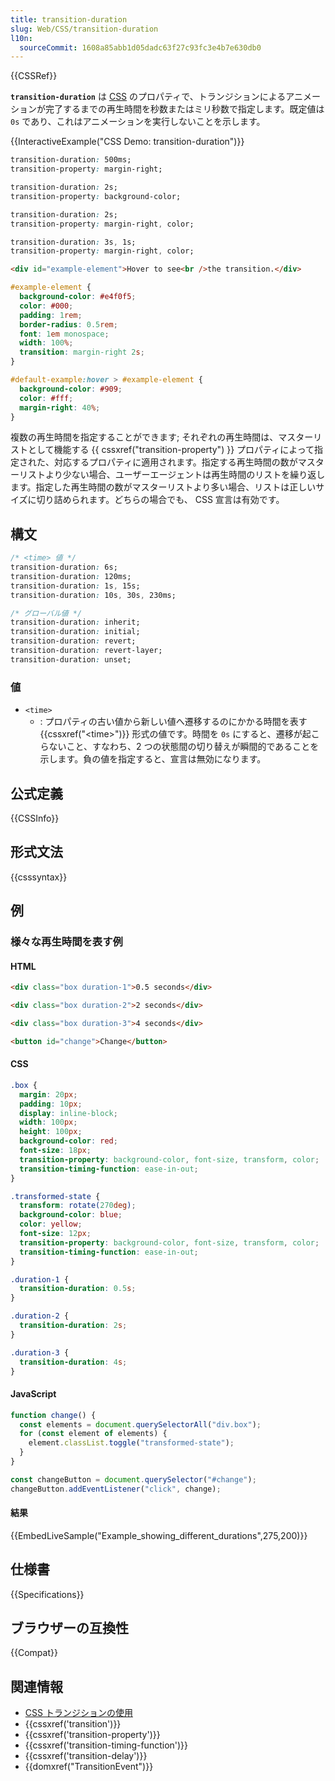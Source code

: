 ```yaml
---
title: transition-duration
slug: Web/CSS/transition-duration
l10n:
  sourceCommit: 1608a85abb1d05dadc63f27c93fc3e4b7e630db0
---
```


{{CSSRef}}

**`transition-duration`** は [CSS](/ja/docs/Web/CSS) のプロパティで、トランジションによるアニメーションが完了するまでの再生時間を秒数またはミリ秒数で指定します。既定値は `0s` であり、これはアニメーションを実行しないことを示します。

{{InteractiveExample("CSS Demo: transition-duration")}}

```css interactive-example-choice
transition-duration: 500ms;
transition-property: margin-right;
```

```css interactive-example-choice
transition-duration: 2s;
transition-property: background-color;
```

```css interactive-example-choice
transition-duration: 2s;
transition-property: margin-right, color;
```

```css interactive-example-choice
transition-duration: 3s, 1s;
transition-property: margin-right, color;
```

```html interactive-example
<div id="example-element">Hover to see<br />the transition.</div>
```

```css interactive-example
#example-element {
  background-color: #e4f0f5;
  color: #000;
  padding: 1rem;
  border-radius: 0.5rem;
  font: 1em monospace;
  width: 100%;
  transition: margin-right 2s;
}

#default-example:hover > #example-element {
  background-color: #909;
  color: #fff;
  margin-right: 40%;
}
```

複数の再生時間を指定することができます; それぞれの再生時間は、マスターリストとして機能する {{ cssxref("transition-property") }} プロパティによって指定された、対応するプロパティに適用されます。指定する再生時間の数がマスターリストより少ない場合、ユーザーエージェントは再生時間のリストを繰り返します。指定した再生時間の数がマスターリストより多い場合、リストは正しいサイズに切り詰められます。どちらの場合でも、 CSS 宣言は有効です。

## 構文

```css
/* <time> 値 */
transition-duration: 6s;
transition-duration: 120ms;
transition-duration: 1s, 15s;
transition-duration: 10s, 30s, 230ms;

/* グローバル値 */
transition-duration: inherit;
transition-duration: initial;
transition-duration: revert;
transition-duration: revert-layer;
transition-duration: unset;
```

### 値

- `<time>`
  - : プロパティの古い値から新しい値へ遷移するのにかかる時間を表す {{cssxref("&lt;time&gt;")}} 形式の値です。時間を `0s` にすると、遷移が起こらないこと、すなわち、2 つの状態間の切り替えが瞬間的であることを示します。負の値を指定すると、宣言は無効になります。

## 公式定義

{{CSSInfo}}

## 形式文法

{{csssyntax}}

## 例

### 様々な再生時間を表す例

#### HTML

```html
<div class="box duration-1">0.5 seconds</div>

<div class="box duration-2">2 seconds</div>

<div class="box duration-3">4 seconds</div>

<button id="change">Change</button>
```

#### CSS

```css
.box {
  margin: 20px;
  padding: 10px;
  display: inline-block;
  width: 100px;
  height: 100px;
  background-color: red;
  font-size: 18px;
  transition-property: background-color, font-size, transform, color;
  transition-timing-function: ease-in-out;
}

.transformed-state {
  transform: rotate(270deg);
  background-color: blue;
  color: yellow;
  font-size: 12px;
  transition-property: background-color, font-size, transform, color;
  transition-timing-function: ease-in-out;
}

.duration-1 {
  transition-duration: 0.5s;
}

.duration-2 {
  transition-duration: 2s;
}

.duration-3 {
  transition-duration: 4s;
}
```

#### JavaScript

```js
function change() {
  const elements = document.querySelectorAll("div.box");
  for (const element of elements) {
    element.classList.toggle("transformed-state");
  }
}

const changeButton = document.querySelector("#change");
changeButton.addEventListener("click", change);
```

#### 結果

{{EmbedLiveSample("Example_showing_different_durations",275,200)}}

## 仕様書

{{Specifications}}

## ブラウザーの互換性

{{Compat}}

## 関連情報

- [CSS トランジションの使用](/ja/docs/Web/CSS/CSS_transitions/Using_CSS_transitions)
- {{cssxref('transition')}}
- {{cssxref('transition-property')}}
- {{cssxref('transition-timing-function')}}
- {{cssxref('transition-delay')}}
- {{domxref("TransitionEvent")}}
